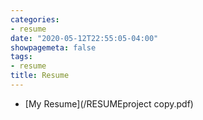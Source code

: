 ```yaml
---
categories:
- resume
date: "2020-05-12T22:55:05-04:00"
showpagemeta: false
tags:
- resume
title: Resume
---
```


- [My Resume](/RESUMEproject copy.pdf)



